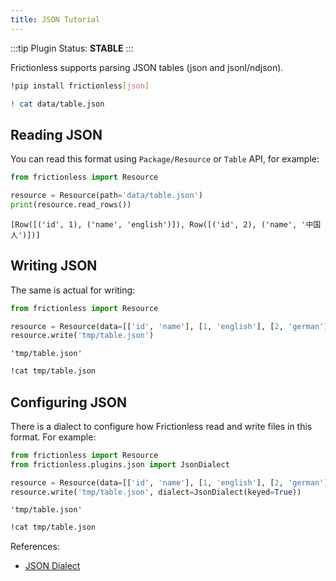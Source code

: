 ```yaml
---
title: JSON Tutorial
---
```


:::tip Plugin
Status: **STABLE**
:::

Frictionless supports parsing JSON tables (json and jsonl/ndjson).

```bash
!pip install frictionless[json]
```


```bash
! cat data/table.json
```


## Reading JSON

You can read this format using `Package/Resource` or `Table` API, for example:


```python
from frictionless import Resource

resource = Resource(path='data/table.json')
print(resource.read_rows())
```

    [Row([('id', 1), ('name', 'english')]), Row([('id', 2), ('name', '中国人')])]


## Writing JSON

The same is actual for writing:


```python
from frictionless import Resource

resource = Resource(data=[['id', 'name'], [1, 'english'], [2, 'german']])
resource.write('tmp/table.json')
```




    'tmp/table.json'



```bash
!cat tmp/table.json
```


## Configuring JSON

There is a dialect to configure how Frictionless read and write files in this format. For example:


```python
from frictionless import Resource
from frictionless.plugins.json import JsonDialect

resource = Resource(data=[['id', 'name'], [1, 'english'], [2, 'german']])
resource.write('tmp/table.json', dialect=JsonDialect(keyed=True))
```




    'tmp/table.json'



```bash
!cat tmp/table.json
```


References:
- [JSON Dialect](https://frictionlessdata.io/tooling/python/formats-reference/#csv)
